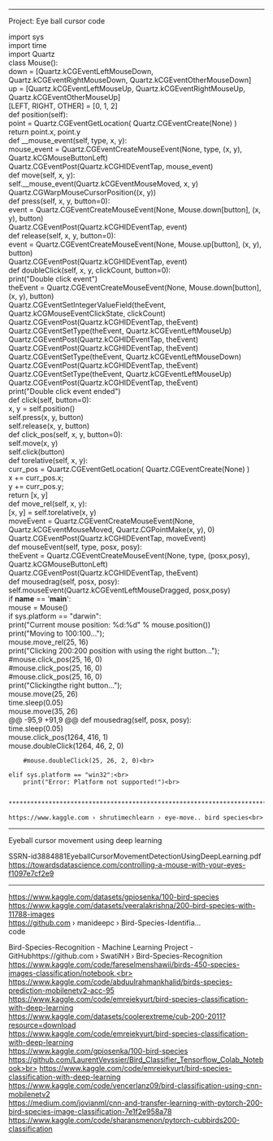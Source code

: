 

***********************************************************************************************************************
Project: Eye ball cursor code<br>

import sys<br>
import time<br>
import Quartz<br>
class Mouse():<br>
    down = [Quartz.kCGEventLeftMouseDown, Quartz.kCGEventRightMouseDown, Quartz.kCGEventOtherMouseDown]<br>
    up = [Quartz.kCGEventLeftMouseUp, Quartz.kCGEventRightMouseUp, Quartz.kCGEventOtherMouseUp]<br>
    [LEFT, RIGHT, OTHER] = [0, 1, 2]<br>
    def position(self):<br>
        point = Quartz.CGEventGetLocation( Quartz.CGEventCreate(None) )<br>
        return point.x, point.y<br>
    def __mouse_event(self, type, x, y):<br>
        mouse_event = Quartz.CGEventCreateMouseEvent(None, type, (x, y), Quartz.kCGMouseButtonLeft)<br>
        Quartz.CGEventPost(Quartz.kCGHIDEventTap, mouse_event)<br>
    def move(self, x, y):<br>
        self.__mouse_event(Quartz.kCGEventMouseMoved, x, y)<br>
        Quartz.CGWarpMouseCursorPosition((x, y))<br>
    def press(self, x, y, button=0):<br>
        event = Quartz.CGEventCreateMouseEvent(None, Mouse.down[button], (x, y), button)<br>
        Quartz.CGEventPost(Quartz.kCGHIDEventTap, event)<br>
    def release(self, x, y, button=0):<br>
        event = Quartz.CGEventCreateMouseEvent(None, Mouse.up[button], (x, y), button)<br>
        Quartz.CGEventPost(Quartz.kCGHIDEventTap, event)<br>
    def doubleClick(self, x, y, clickCount, button=0):<br>
        print("Double click event")<br>
        theEvent = Quartz.CGEventCreateMouseEvent(None, Mouse.down[button], (x, y), button)<br>
        Quartz.CGEventSetIntegerValueField(theEvent, Quartz.kCGMouseEventClickState, clickCount)<br>
        Quartz.CGEventPost(Quartz.kCGHIDEventTap, theEvent)<br>
        Quartz.CGEventSetType(theEvent, Quartz.kCGEventLeftMouseUp)<br>
        Quartz.CGEventPost(Quartz.kCGHIDEventTap, theEvent)<br>
        Quartz.CGEventPost(Quartz.kCGHIDEventTap, theEvent)<br>
        Quartz.CGEventSetType(theEvent, Quartz.kCGEventLeftMouseDown)<br>
        Quartz.CGEventPost(Quartz.kCGHIDEventTap, theEvent)<br>
        Quartz.CGEventSetType(theEvent, Quartz.kCGEventLeftMouseUp)<br>
        Quartz.CGEventPost(Quartz.kCGHIDEventTap, theEvent)<br>
        print("Double click event ended")<br>
    def click(self, button=0):<br>
        x, y = self.position()<br>
        self.press(x, y, button)<br>
        self.release(x, y, button)<br>
    def click_pos(self, x, y, button=0):<br>
        self.move(x, y)<br>
        self.click(button)<br>
    def torelative(self, x, y):<br>
        curr_pos = Quartz.CGEventGetLocation( Quartz.CGEventCreate(None) )<br>
        x += curr_pos.x;<br>
        y += curr_pos.y;<br>
        return [x, y]<br>
    def move_rel(self, x, y):<br>
        [x, y] = self.torelative(x, y)<br>
        moveEvent = Quartz.CGEventCreateMouseEvent(None, Quartz.kCGEventMouseMoved, Quartz.CGPointMake(x, y), 0)<br>
        Quartz.CGEventPost(Quartz.kCGHIDEventTap, moveEvent)<br>
    def mouseEvent(self, type, posx, posy):<br>
        theEvent = Quartz.CGEventCreateMouseEvent(None, type, (posx,posy), Quartz.kCGMouseButtonLeft)<br>
        Quartz.CGEventPost(Quartz.kCGHIDEventTap, theEvent)<br>
    def mousedrag(self, posx, posy):<br>
        self.mouseEvent(Quartz.kCGEventLeftMouseDragged, posx,posy)<br>
if __name__ == '__main__':<br>
    mouse = Mouse()<br>
    if sys.platform == "darwin":<br>
        print("Current mouse position: %d:%d" % mouse.position())<br>
        print("Moving to 100:100...");<br>
        mouse.move_rel(25, 16)<br>
        print("Clicking 200:200 position with using the right button...");<br>
        #mouse.click_pos(25, 16, 0)<br>
        #mouse.click_pos(25, 16, 0)<br>
        #mouse.click_pos(25, 16, 0)<br>
        print("Clickingthe right button...");<br>
        mouse.move(25, 26)<br>
        time.sleep(0.05)<br>
        mouse.move(35, 26)<br>
@@ -95,9 +91,9 @@ def mousedrag(self, posx, posy):<br>
        time.sleep(0.05)<br>
        mouse.click_pos(1264, 416, 1)<br>
        mouse.doubleClick(1264, 46, 2, 0)<br>


        #mouse.doubleClick(25, 26, 2, 0)<br>

    elif sys.platform == "win32":<br>
        print("Error: Platform not supported!")<br>
	
	
	***************************************************************************************************
	
	https://www.kaggle.com › shrutimechlearn › eye-move.. bird species<br>
	
***********************************************************************************************************************
Eyeball cursor movement using deep learning<br>

SSRN-id3884881EyeballCursorMovementDetectionUsingDeepLearning.pdf<br>
https://towardsdatascience.com/controlling-a-mouse-with-your-eyes-f1097e7cf2e9<br>
*****************************************************************************************************************
https://www.kaggle.com/datasets/gpiosenka/100-bird-species <br>
https://www.kaggle.com/datasets/veeralakrishna/200-bird-species-with-11788-images<br>
https://github.com › manideepc › Bird-Species-Identifia... <br> code<br>

Bird-Species-Recognition - Machine Learning Project - GitHubhttps://github.com › SwatiNH › Bird-Species-Recognition<br>
https://www.kaggle.com/code/fareselmenshawii/birds-450-species-images-classification/notebook,<br>
https://www.kaggle.com/code/abduulrahmankhalid/birds-species-prediction-mobilenetv2-acc-95 <br>
https://www.kaggle.com/code/emreiekyurt/bird-species-classification-with-deep-learning<br>
https://www.kaggle.com/datasets/coolerextreme/cub-200-2011?resource=download <br>
https://www.kaggle.com/code/emreiekyurt/bird-species-classification-with-deep-learning <br>
https://www.kaggle.com/gpiosenka/100-bird-species<br>
https://github.com/LaurentVeyssier/Bird_Classifier_Tensorflow_Colab_Notebook>br>
https://www.kaggle.com/code/emreiekyurt/bird-species-classification-with-deep-learning<br>
https://www.kaggle.com/code/vencerlanz09/bird-classification-using-cnn-mobilenetv2<br>
https://medium.com/jovianml/cnn-and-transfer-learning-with-pytorch-200-bird-species-image-classification-7e1f2e958a78<br>
https://www.kaggle.com/code/sharansmenon/pytorch-cubbirds200-classification<br>
